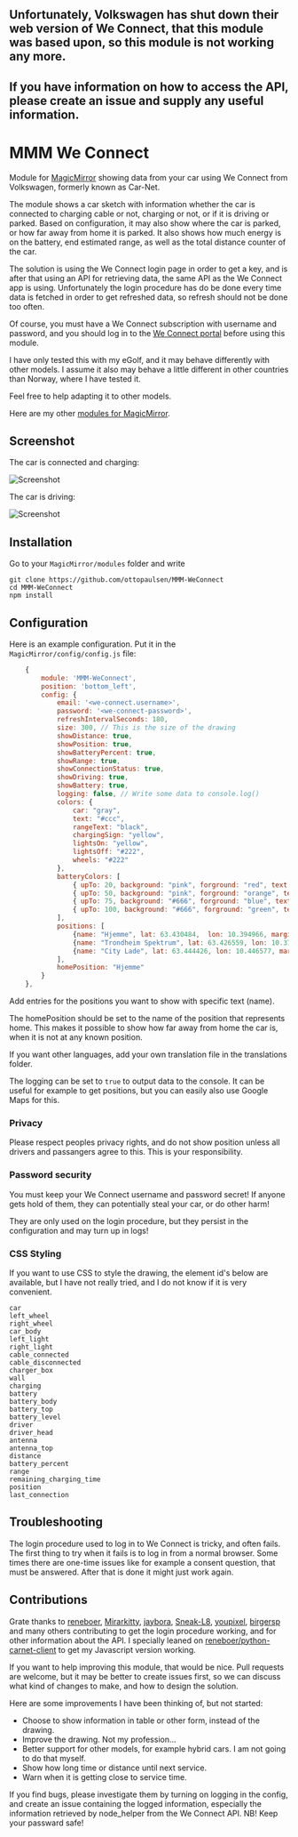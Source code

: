 # 

## Unfortunately, Volkswagen has shut down their web version of We Connect, that this module was based upon, so this module is not working any more.

## If you have information on how to access the API, please create an issue and supply any useful information.



#


# MMM We Connect

Module for [MagicMirror](https://github.com/MichMich/MagicMirror/) showing data from your car using We Connect from Volkswagen, formerly known as Car-Net.

The module shows a car sketch with information whether the car is connected to charging cable or not, charging or not, or if it is driving or parked. Based on configuration, it may also show where the car is parked, or how far away from home it is parked. It also shows how much energy is on the battery, end estimated range, as well as the total distance counter of the car.

The solution is using the We Connect login page in order to get a key, and is after that using an API for retrieving data, the same API as the We Connect app is using. Unfortunately the login procedure has do be done every time data is fetched in order to get refreshed data, so refresh should not be done too often.

Of course, you must have a We Connect subscription with username and password, and you should log in to the [We Connect portal](https://www.portal.volkswagen-we.com/portal) before using this module.

I have only tested this with my eGolf, and it may behave differently with other models. I assume it also may behave a little different in other countries than Norway, where I have tested it.

Feel free to help adapting it to other models.

Here are my other [modules for MagicMirror](https://github.com/ottopaulsen/magic).

## Screenshot

The car is connected and charging:

![Screenshot](doc/MMM-WeConnect-Screenshot-Charging.png)

The car is driving:

![Screenshot](doc/MMM-WeConnect-Screenshot-Driving.png)

## Installation

Go to your `MagicMirror/modules` folder and write

    git clone https://github.com/ottopaulsen/MMM-WeConnect
    cd MMM-WeConnect
    npm install

## Configuration

Here is an example configuration. Put it in the `MagicMirror/config/config.js` file:

```javascript
    {
        module: 'MMM-WeConnect',
        position: 'bottom_left',
        config: {
            email: '<we-connect.username>',
            password: '<we-connect-password>',
            refreshIntervalSeconds: 180,
            size: 300, // This is the size of the drawing
            showDistance: true,
            showPosition: true,
            showBatteryPercent: true,
            showRange: true,
            showConnectionStatus: true,
            showDriving: true,
            showBattery: true,
            logging: false, // Write some data to console.log()
            colors: {
                car: "gray",
                text: "#ccc",
                rangeText: "black",
                chargingSign: "yellow",
                lightsOn: "yellow",
                lightsOff: "#222",
                wheels: "#222"
            },
            batteryColors: [
                { upTo: 20, background: "pink", forground: "red", text: "yellow" },
                { upTo: 50, background: "pink", forground: "orange", text: "yellow" },
                { upTo: 75, background: "#666", forground: "blue", text: "yellow" },
                { upTo: 100, background: "#666", forground: "green", text: "yellow" }
            ],
            positions: [
                {name: "Hjemme", lat: 63.430484,  lon: 10.394966, marginMeters: 50},
                {name: "Trondheim Spektrum", lat: 63.426559, lon: 10.376309, marginMeters: 100},
                {name: "City Lade", lat: 63.444426, lon: 10.446577, marginMeters: 200}
            ],
            homePosition: "Hjemme"
        }
    },
```

Add entries for the positions you want to show with specific text (name).

The homePosition should be set to the name of the position that represents home. This makes it possible to show how far away from home the car is, when it is not at any known position.

If you want other languages, add your own translation file in the translations folder.

The logging can be set to `true` to output data to the console. It can be useful for example to get positions, but you can easily also use Google Maps for this.

### Privacy

Please respect peoples privacy rights, and do not show position unless all drivers and passangers agree to this. This is your responsibility.

### Password security

You must keep your We Connect username and password secret!
If anyone gets hold of them, they can potentially steal your car, or do other harm!

They are only used on the login procedure, but they persist in the configuration and may turn up in logs!

### CSS Styling

If you want to use CSS to style the drawing, the element id's below are available, but I have not really tried, and I do not know if it is very convenient.

```
car
left_wheel
right_wheel
car_body
left_light
right_light
cable_connected
cable_disconnected
charger_box
wall
charging
battery
battery_body
battery_top
battery_level
driver
driver_head
antenna
antenna_top
distance
battery_percent
range
remaining_charging_time
position
last_connection
```

## Troubleshooting

The login procedure used to log in to We Connect is tricky, and often fails. The first thing to try when it fails is to log in from a normal browser. Some times there are one-time issues like for example a consent question, that must be answered. After that is done it might just work again.

## Contributions

Grate thanks to [reneboer](https://github.com/reneboer), [Mirarkitty](https://github.com/Mirarkitty), [jaybora](https://github.com/jaybora), [Sneak-L8](https://github.com/Sneak-L8), [youpixel](https://github.com/youpixel), [birgersp](https://github.com/birgersp) and many others contributing to get the login procedure working, and for other information about the API. I specially leaned on [reneboer/python-carnet-client](https://github.com/reneboer/python-carnet-client) to get my Javascript version working.

If you want to help improving this module, that would be nice. Pull requests are welcome, but it may be better to create issues first, so we can discuss what kind of changes to make, and how to design the solution.

Here are some improvements I have been thinking of, but not started:

- Choose to show information in table or other form, instead of the drawing.
- Improve the drawing. Not my profession...
- Better support for other models, for example hybrid cars. I am not going to do that myself.
- Show how long time or distance until next service.
- Warn when it is getting close to service time.

If you find bugs, please investigate them by turning on logging in the config, and create an issue containing the logged information, especially the information retrieved by node_helper from the We Connect API. NB! Keep your passward safe!
